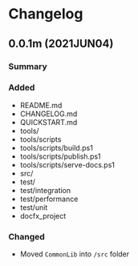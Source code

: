 # Changelog

## 0.0.1m (2021JUN04)

### Summary



### Added

* README.md
* CHANGELOG.md
* QUICKSTART.md
* tools/
* tools/scripts
* tools/scripts/build.ps1
* tools/scripts/publish.ps1
* tools/scripts/serve-docs.ps1
* src/
* test/
* test/integration
* test/performance
* test/unit
* docfx_project

### Changed

* Moved `CommonLib` into `/src` folder
